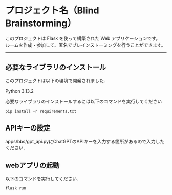 # プロジェクト名（Blind Brainstorming）

このプロジェクトは Flask を使って構築された Web アプリケーションです。  
ルームを作成・参加して、匿名でブレインストーミングを行うことができます。

---


## 必要なライブラリのインストール
このプロジェクトは以下の環境で開発されました．

Python 3.13.2 

必要なライブラリのインストールするには以下のコマンドを実行してください
```
pip install -r requirements.txt
```

## APIキーの設定
apps/bbs/gpt_api.pyにChatGPTのAPIキーを入力する箇所があるので入力したください．

## webアプリの起動
以下のコマンドを実行してください．
```
flask run
```

